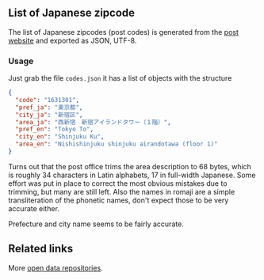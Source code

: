 ## List of Japanese zipcode

The list of Japanese zipcodes (post codes) is generated from the [post website](https://www.post.japanpost.jp/zipcode/dl/roman-zip.html) and exported as JSON, UTF-8.

### Usage

Just grab the file `codes.json` it has a list of objects with the structure


```json
{
  "code": "1631301",
  "pref_ja": "東京都",
  "city_ja": "新宿区",
  "area_ja": "西新宿　新宿アイランドタワー（１階）",
  "pref_en": "Tokyo To",
  "city_en": "Shinjuku Ku",
  "area_en": "Nishishinjuku shinjuku airandotawa (floor 1)"
}
```

Turns out that the post office trims the area description to 68 bytes, which is roughly 34 characters in Latin alphabets, 17 in full-width Japanese. Some effort was put in place to correct the most obvious mistakes due to trimming, but many are still left.
Also the names in romaji are a simple transliteration of the phonetic names, don't expect those to be very accurate either.

Prefecture and city name seems to be fairly accurate.
 

## Related links

More [open data repositories](https://github.com/piuccio?utf8=%E2%9C%93&tab=repositories&q=open-data-jp&type=&language=).
